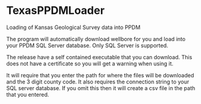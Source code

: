 # TexasPPDMLoader
Loading of Kansas Geological Survey data into PPDM

The program will automatically download wellbore for you and load into your PPDM SQL Server database. Only SQL Server is supported.

The release have a self contained executable that you can download. This does not have a certificate so you will get a warning when using it.

It will require that you enter the path for where the files will be downloaded and the 3 digit county code. It also requires the connection string to your SQL server database. If you omit this then it will create a csv file in the path that you entered.



